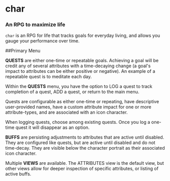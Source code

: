 # char
### An RPG to maximize life

`char` is an RPG for life that tracks goals for everyday living, and allows you gauge your performance over time.

##Primary Menu

**QUESTS** are either one-time or repeatable goals. Achieving a goal will be credit any of several attributes with a time-decaying change (a goal's impact to attributes can be either positive or negative). An example of a repeatable quest is to meditate each day.

Within the **QUESTS** menu, you have the option to LOG a quest to track completion of a quest, ADD a quest, or return to the main menu.

Quests are configurable as either one-time or repeating, have descriptive user-provided names, have a custom attribute impact for one or more attribute-types, and are associated with an icon character.

When logging quests, choose among existing quests. Once you log a one-time quest it will disappear as an option.

**BUFFS** are persisting adjustments to attributes that are active until disabled. They are configured like quests, but are active until disabled and do not time-decay. They are visible below the character portrait as their associated icon character.

Multiple **VIEWS** are available. The ATTRIBUTES view is the default view, but other views allow for deeper inspection of specific attributes, or listing of active buffs. 
